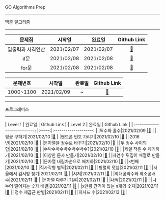 GO Algorithms Prep
***
백준 알고리즘
***
|             문제집              |   시작일   |   완료일   |       Github Link      |  
| :---------------------------: |:------:|:-----:|:--------------------: | 
|         입출력과 사칙연산        |2021/02/07 | 2021/02/07|[:link:](./baekjoon/입출력과_사칙연산) |
|         if문        |2021/02/08 |2021/02/08|[:link:](./baekjoon/if문) |
|         for문        |2021/02/08 |2021/02/08|[:link:](./baekjoon/for문) |


|             문제번호              |   시작일   |   완료일   |       Github Link      |  
| :---------------------------: |:------:|:-----:|:--------------------: | 
|         1000~1100        |2021/02/09 |~|[:link:](./baekjoon/1000_1100) |

***
프로그래머스
***
|             Level 1             |   완료일   |       Github Link      |    |             Level 2             |   완료일   |       Github Link      | 
| :---------------------------: |:-----:|:--------------------: | 
|짝수와 홀수|2021/02/09 |[:link:](./programmers/level_1/짝수와_홀수.go) |
|평균 구하기|2021/02/10 |[:link:](./programmers/level_1/평균_구하기.go) |
|핸드폰 번호 가리기|2021/02/10 |[:link:](./programmers/level_1/핸드폰_번호_가리기.go) |
|2016년|2021/02/10 |[:link:](./programmers/level_1/2016년.go) |
|문자열을 정수로 바꾸기|2021/02/10 |[:link:](./programmers/level_1/문자열을_정수로_바꾸기.go) |
|두 정수 사이의 합|2021/02/10 |[:link:](./programmers/level_1/두_정수_사이의_합.go) |
|수박수박수박수박수박수?|2021/02/10 |[:link:](./programmers/level_1/수박수박수박수박수박수.go) |
|제일 작은 수 제거하기|2021/02/10 |[:link:](./programmers/level_1/제일_작은_수_제거하기.go) |
|이상한 문자 만들기|2021/02/10 |[:link:](./programmers/level_1/이상한_문자_만들기.go) |
|자연수 뒤집어 배열로 만들기|2021/02/10 |[:link:](./programmers/level_1/자연수_뒤집어_배열로_만들기.go) |
|문자열 내림차순으로 배치하|2021/02/10 |[:link:](./programmers/level_1/문자열_내림차순으로_배치하기.go) |
|k번째 |2021/02/10 |[:link:](./programmers/level_1/k번째수.go) |
|직사각형 별찍|2021/02/11 |[:link:](./programmers/level_1/직사각형_별찍기.go) |
|형렬의 덧셈|2021/02/11 |[:link:](./programmers/level_1/행렬의_덧셈.go) |
|서울에서 김서방 찾기|2021/02/11 |[:link:](./programmers/level_1/서울에서_김서방_찾기.go) |
|시저|2021/02/11 |[:link:](./programmers/level_1/시저_암호.go) |
|최대공약수와 최소공배수|2021/02/11 |[:link:](./programmers/level_1/최대공약수와_최소공배수.go) |
|문자열 다루기 기본|2021/02/11 |[:link:](./programmers/level_1/문자열_다루기_기본.go) |
|내적|2021/02/11 |[:link:](./programmers/level_1/내적.go) |
|나누어 떨어지는 숫자 배열|2021/02/11 |[:link:](./programmers/level_1/나누어_떨어지는_숫자_배열.go) |
|x만큼 간격이 있는 n개의 숫자|2021/02/11 |[:link:](./programmers/level_1/x만큼_간격이_있는_n개의_숫자.go) |
|정수 제곱근 판별|2021/02/11 |[:link:](./programmers/level_1/정수_제곱근_판별.go) |
|하사드 수|2021/02/12 |[:link:](./programmers/level_1/하사드_수.go) |

